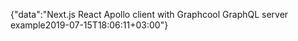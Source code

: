 {"data":"Next.js React Apollo client with Graphcool GraphQL server example2019-07-15T18:06:11+03:00"}
